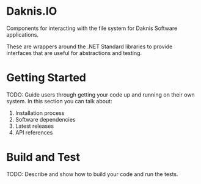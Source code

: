 # Daknis.IO
Components for interacting with the file system for Daknis Software applications.

These are wrappers around the .NET Standard libraries to provide interfaces that are useful for abstractions and testing.

# Getting Started
TODO: Guide users through getting your code up and running on their own system. In this section you can talk about:
1.	Installation process
2.	Software dependencies
3.	Latest releases
4.	API references

# Build and Test
TODO: Describe and show how to build your code and run the tests.
